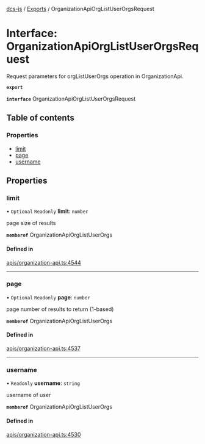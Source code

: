 [dcs-js](../README.md) / [Exports](../modules.md) / OrganizationApiOrgListUserOrgsRequest

# Interface: OrganizationApiOrgListUserOrgsRequest

Request parameters for orgListUserOrgs operation in OrganizationApi.

**`export`**

**`interface`** OrganizationApiOrgListUserOrgsRequest

## Table of contents

### Properties

- [limit](OrganizationApiOrgListUserOrgsRequest.md#limit)
- [page](OrganizationApiOrgListUserOrgsRequest.md#page)
- [username](OrganizationApiOrgListUserOrgsRequest.md#username)

## Properties

### <a id="limit" name="limit"></a> limit

• `Optional` `Readonly` **limit**: `number`

page size of results

**`memberof`** OrganizationApiOrgListUserOrgs

#### Defined in

[apis/organization-api.ts:4544](https://github.com/unfoldingWord/dcs-js/blob/b29eb7a/apis/organization-api.ts#L4544)

___

### <a id="page" name="page"></a> page

• `Optional` `Readonly` **page**: `number`

page number of results to return (1-based)

**`memberof`** OrganizationApiOrgListUserOrgs

#### Defined in

[apis/organization-api.ts:4537](https://github.com/unfoldingWord/dcs-js/blob/b29eb7a/apis/organization-api.ts#L4537)

___

### <a id="username" name="username"></a> username

• `Readonly` **username**: `string`

username of user

**`memberof`** OrganizationApiOrgListUserOrgs

#### Defined in

[apis/organization-api.ts:4530](https://github.com/unfoldingWord/dcs-js/blob/b29eb7a/apis/organization-api.ts#L4530)
